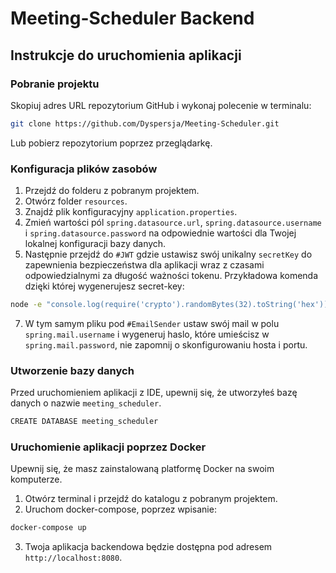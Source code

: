 # Meeting-Scheduler Backend

## Instrukcje do uruchomienia aplikacji

### Pobranie projektu

Skopiuj adres URL repozytorium GitHub i wykonaj polecenie w terminalu:

```bash
git clone https://github.com/Dyspersja/Meeting-Scheduler.git
```
Lub pobierz repozytorium poprzez przeglądarkę.

### Konfiguracja plików zasobów

1. Przejdź do folderu z pobranym projektem.
2. Otwórz folder `resources`.
3. Znajdź plik konfiguracyjny `application.properties`.
4. Zmień wartości pól `spring.datasource.url`, `spring.datasource.username` i `spring.datasource.password` na odpowiednie wartości dla Twojej lokalnej konfiguracji bazy danych.
5. Następnie przejdź do `#JWT` gdzie ustawisz swój unikalny `secretKey` do zapewnienia bezpieczeństwa dla aplikacji wraz z czasami odpowiedzialnymi za długość ważności tokenu. Przykładowa komenda dzięki której wygenerujesz secret-key:
```bash
node -e "console.log(require('crypto').randomBytes(32).toString('hex'))"
```
7. W tym samym pliku pod `#EmailSender` ustaw swój mail w polu `spring.mail.username` i wygeneruj haslo, które umieścisz w `spring.mail.password`, nie zapomnij o skonfigurowaniu hosta i portu.

### Utworzenie bazy danych

Przed uruchomieniem aplikacji z IDE, upewnij się, że utworzyłeś bazę danych o nazwie `meeting_scheduler`.
```bash
CREATE DATABASE meeting_scheduler
```


### Uruchomienie aplikacji poprzez Docker

Upewnij się, że masz zainstalowaną platformę Docker na swoim komputerze.

1. Otwórz terminal i przejdź do katalogu z pobranym projektem.
2. Uruchom docker-compose, poprzez wpisanie:

```bash
docker-compose up
```
3. Twoja aplikacja backendowa będzie dostępna pod adresem `http://localhost:8080`.
